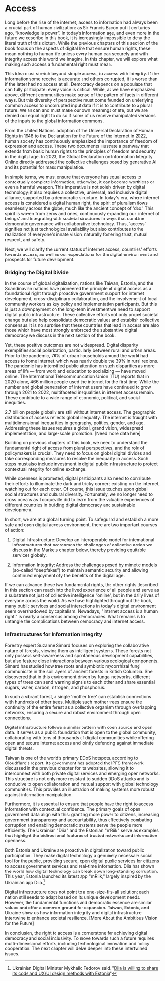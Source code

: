 # Access

Long before the rise of the internet, access to information had always been a crucial part of human civilization: as Sir Francis Bacon put it centuries ago, “knowledge is power”. In today’s information age, and even more in the future we describe in this book, it is increasingly impossible to deny the literal truth of this dictum. While the previous chapters of this section of the book focus on the aspects of digital life that ensure human rights, these mean nothing to human life unless every human can securely and with integrity access this world we imagine. In this chapter, we will explore what making such access a fundamental right must mean.

This idea must stretch beyond simple access, to access with integrity. If the information some receive is accurate and others corrupted, it is worse than if the latter had no access at all. Democracy depends on a populace that can fully participate: every voice is critical. While, as we have emphasized above, different communities make sense of the pattern of facts in different ways.  But this diversity of perspective must come founded on underlying common access to uncorrupted input data if it is to contribute to a plural future. We all can and must make our own meanings of life, but we are denied our equal right to do so if some of us receive manipulated versions of the inputs to the global information commons.

From the United Nations' adoption of the Universal Declaration of Human Rights in 1948 to the Declaration for the Future of the Internet in 2022, human society has continuously emphasized the importance of freedom of expression and access. These two documents illustrate a pathway that extends from basic human rights to the principles of freedom and security in the digital age. In 2023, the Global Declaration on Information Integrity Online directly addressed the collective challenges posed by generative AI and its potential for mass manipulation.

In simple terms, we must ensure that everyone has equal access to contextually complete information; otherwise, it can become worthless or even a harmful weapon. This imperative is not solely driven by digital technology; it also requires a collective, universal, and inclusive digital alliance, supported by a democratic structure. In today's era, where internet access is considered a digital human right, the spirit of pluralism flows seamlessly across the globe, much like the ancient concept of 'dao.' This spirit is woven from zeros and ones, continuously expanding our 'internet of beings' and integrating with societal structures in ways that combine democratic governance with collaborative technology. Thus, 'access' signifies not just technological availability but also contributes to the realization of everyone's innate vision, naturally fostering trust, mutual respect, and safety.

Next, we will clarify the current status of internet access, countries' efforts towards access, as well as our expectations for the digital environment and prospects for future development. 

### Bridging the Digital Divide

In the course of global digitalization, nations like Taiwan, Estonia, and the Scandinavian nations have pioneered the principle of digital access as a foundational right through proactive government support for internet development, cross-disciplinary collaboration, and the involvement of local community workers as key policy and implementation participants. But this is just a downpayment on the long-term investment we need to support digital public infrastructure. These collective efforts not only propel societal change but also help consolidate democratic values and establish collective consensus. It is no surprise that these countries that lead in access are also those which have most strongly embraced the substantive digital democracy we discuss in the next section of the book.

Yet, these positive outcomes are not widespread. Digital disparity exemplifies social polarization, particularly between rural and urban areas. Prior to the pandemic, 76% of urban households around the world had access to home internet, which was nearly double the 39% in rural regions. The pandemic has intensified public attention on such disparities as more areas of life — from work and education to socializing — have moved online. The International Telecommunication Union (ITU) reports that in 2020 alone, 466 million people used the internet for the first time. While the number and global penetration of internet users have continued to grow through 2021 to 2022, multifaceted inequalities in internet access remain. These contribute to a wide range of economic, political, and social inequities.

2.7 billion people globally are still without internet access. The geographic distribution of access reflects global inequality. The internet is fraught with multidimensional inequalities in geography, politics, gender, and age. Addressing these issues requires a global, grand vision, widespread implementation, and large-scale promotion. [Need more data here]

Building on previous chapters of this book, we need to understand the fundamental right of access from plural perspectives, and the role of policymakers is crucial. They need to focus on global digital divides and take corresponding measures to resolve the inequality in access. Such steps must also include investment in digital public infrastructure to protect contextual integrity for online exchange.

While openness is promoted, digital participants also need to contribute their efforts to illuminate the dark and tricky corners existing on the internet, watching out for each other. Of course, this issue touches upon global social structures and cultural diversity. Fortunately, we no longer need to cross oceans as Tocqueville did to learn from the valuable experiences of different countries in building digital democracy and sustainable development.

In short, we are at a global turning point. To safeguard and establish a more safe and open digital access environment, there are two important courses of action:

1. Digital Infrastructure: Develop an interoperable model for international infrastructures that overcomes the challenges of collective action we discuss in the Markets chapter below, thereby providing equitable services globaly.

2. Information Integrity: Address the challenges posed by mimetic models (so-called “deepfakes”) to maintain semantic security and allowing continued enjoyment ofy the benefits of the digital age.

If we can advance these two fundamental rights, the other rights described in this section can reach into the lived experience of all people and serve as a substrate not just of collective intelligence “online”, but in the daily lives of everyone across the world. As we have highlighted throughout the book, many public services and social interactions in today's digital environment seem overshadowed by capitalism. Nowadays, "internet access is a human right." is nearly a consensus among democracies. What remains is to untangle the complications between democracy and internet access.

### Infrastructures for Information Integrity

Forestry expert Suzanne Simard focuses on exploring the collaborative nature of forests, viewing them as intelligent systems. These forests not only possess self-awareness and spontaneous development capabilities, but also feature close interactions between various ecological components. Simard has studied how tree roots and symbiotic mycorrhizal fungi communicate in the soil layers of ancient forests in British Columbia. She discovered that in this environment driven by fungal networks, different types of trees can send warning signals to each other and share essential sugars, water, carbon, nitrogen, and phosphorus.

In such a vibrant forest, a single 'mother tree' can establish connections with hundreds of other trees. Multiple such mother trees ensure the continuity of the entire forest as a collective organism through overlapping networks, ensuring a secure and robust environment through open connections.

Digital infrastructure follows a similar pattern with open source and open data. It serves as a public foundation that is open to the global community, collaborating with tens of thousands of digital communities while offering open and secure Internet access and jointly defending against immediate digital threats.

Taiwan is one of the world’s primary DDoS hotspots, according to Cloudflare's report. Its government has adopted the IPFS framework discussed in the previous chapter for its websites, allowing it to interconnect with both private digital services and emerging open networks. This structure is not only more resistant to sudden DDoS attacks and is conducive to open collaboration and mutual support with global technology communities. This provides an illustration of making systems more robust against information manipulation.

Furthermore, it is essential to ensure that people have the right to access information with contextual confidence. The primary goals of open government data align with this: granting more power to citizens, increasing government transparency and accountability, thus effectively combating corruption and enabling democratic systems serve the people more efficiently. The Ukrainian "Diia" and the Estonian "mRiik" serve as examples that highlight the bidirectional features of trusted networks and information openness.

Both Estonia and Ukraine are proactive in digitalization toward public participation. They make digital technology a genuinely necessary social tool for the public, providing secure, open digital public services for citizens to access government services and real-time information. Diia has shown the world how digital technology can break down long-standing corruption. This year, Estonia launched its latest app "mRiik," largely inspired by the Ukrainian app Diia.[^Diia]

Digital infrastructure does not point to a one-size-fits-all solution; each nation still needs to adapt based on its unique development needs. However, the fundamental functions and democratic essence are similar values and offer a common ground for expansion. Taiwan, Estonia, and Ukraine show us how information integrity and digital infrastructure intertwine to enhance societal resilience. [More About the Ambitious Vision for the Future]

In conclusion, the right to access is a cornerstone for achieving digital democracy and social inclusivity. To move towards such a future requires multi-dimensional efforts, including technological innovation and policy cooperation. The next chapter will delve deeper into these intertwined issues.

[^Diia]: Ukrainian Digital Minister Mykhailo Fedorov said, "[Diia is willing to share its code and UX/UI design methods with Estonia](https://mezha.media/2023/01/19/diia-mriik/)"
